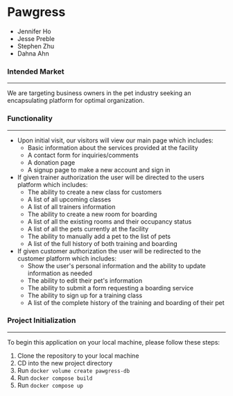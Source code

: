 # Pawgress
- Jennifer Ho
- Jesse Preble
- Stephen Zhu
- Dahna Ahn

### Intended Market
---
We are targeting business owners in the pet industry seeking an encapsulating platform for optimal organization.

### Functionality
---
- Upon initial visit, our visitors will view our main page which includes:
  - Basic information about the services provided at the facility
  - A contact form for inquiries/comments
  - A donation page
  - A signup page to make a new account and sign in
- If given trainer authorization the user will be directed to the users platform which includes:
  - The ability to create a new class for customers
  - A list of all upcoming classes
  - A list of all trainers information
  - The ability to create a new room for boarding
  - A list of all the existing rooms and their occupancy status
  - A list of all the pets currently at the facility
  - The ability to manually add a pet to the list of pets
  - A list of the full history of both training and boarding
- If given customer authorization the user will be redirected to the customer platform which includes:
  - Show the user's personal information and the ability to update information as needed
  - The ability to edit their pet's information
  - The ability to submit a form requesting a boarding service
  - The ability to sign up for a training class
  - A list of the complete history of the training and boarding of their pet

### Project Initialization
---
To begin this application on your local machine, please follow these steps:
1. Clone the repository to your local machine
2. CD into the new project directory
3. Run `docker volume create pawgress-db`
4. Run `docker compose build`
4. Run `docker compose up`
